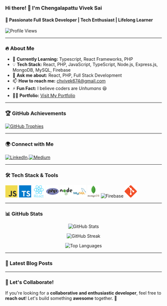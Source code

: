 ### Hi there! 👋 I'm **Chengalapattu Vivek Sai**
#### 🚀 Passionate Full Stack Developer | Tech Enthusiast | Lifelong Learner

![Profile Views](https://komarev.com/ghpvc/?username=vickycode674&label=Profile%20views&color=0e75b6&style=flat)

---
### 🔥 About Me
- 🌱 **Currently Learning:** Typescript, React Frameworks, PHP
- 💡 **Tech Stack:** React, PHP, JavaScript, TypeScript, Node.js, Express.js, MongoDB, MySQL, Firebase
- 💬 **Ask me about:** React, PHP, Full Stack Development
- 📫 **How to reach me:** chvivek674@gmail.com
- ⚡ **Fun Fact:** I believe coders are *Unhumans* 😆
- 👨‍💻 **Portfolio:** [Visit My Portfolio](https://vivek-webportfolio.netlify.app/)

---
### 🏆 GitHub Achievements
<p align="left">
    <a href="https://github.com/ryo-ma/github-profile-trophy">
        <img src="https://github-profile-trophy.vercel.app/?username=vickycode674&theme=algolia&margin-w=10&margin-h=10" alt="GitHub Trophies" />
    </a>
</p>

---
### 🌍 Connect with Me
<p align="left">
    <a href="https://linkedin.com/in/chengalapattu-vivek-sai" target="blank">
        <img align="center" src="https://raw.githubusercontent.com/rahuldkjain/github-profile-readme-generator/master/src/images/icons/Social/linked-in-alt.svg" alt="LinkedIn" height="30" width="40" />
    </a>
    <a href="https://medium.com/@chvivek" target="blank">
        <img align="center" src="https://raw.githubusercontent.com/rahuldkjain/github-profile-readme-generator/master/src/images/icons/Social/medium.svg" alt="Medium" height="30" width="40" />
    </a>
</p>

---
### 🛠️ Tech Stack & Tools
<p align="left">
    <img src="https://raw.githubusercontent.com/devicons/devicon/master/icons/javascript/javascript-original.svg" alt="JavaScript" width="40" height="40"/>
    <img src="https://raw.githubusercontent.com/devicons/devicon/master/icons/typescript/typescript-original.svg" alt="TypeScript" width="40" height="40"/>
    <img src="https://raw.githubusercontent.com/devicons/devicon/master/icons/react/react-original-wordmark.svg" alt="React" width="40" height="40"/>
    <img src="https://raw.githubusercontent.com/devicons/devicon/master/icons/php/php-original.svg" alt="PHP" width="40" height="40"/>
    <img src="https://raw.githubusercontent.com/devicons/devicon/master/icons/nodejs/nodejs-original-wordmark.svg" alt="Node.js" width="40" height="40"/>
    <img src="https://raw.githubusercontent.com/devicons/devicon/master/icons/mysql/mysql-original-wordmark.svg" alt="MySQL" width="40" height="40"/>
    <img src="https://raw.githubusercontent.com/devicons/devicon/master/icons/mongodb/mongodb-original-wordmark.svg" alt="MongoDB" width="40" height="40"/>
    <img src="https://www.vectorlogo.zone/logos/firebase/firebase-icon.svg" alt="Firebase" width="40" height="40"/>
    <img src="https://raw.githubusercontent.com/devicons/devicon/master/icons/git/git-original.svg" alt="Git" width="40" height="40"/>
</p>

---
### 📊 GitHub Stats
<p align="center">
    <img src="https://github-readme-stats.vercel.app/api?username=vickycode674&show_icons=true&theme=radical" alt="GitHub Stats"/>
</p>

<p align="center">
    <img src="https://github-readme-streak-stats.herokuapp.com/?user=vickycode674&theme=radical" alt="GitHub Streak" />
</p>

<p align="center">
    <img src="https://github-readme-stats.vercel.app/api/top-langs?username=vickycode674&show_icons=true&theme=radical&layout=compact" alt="Top Languages"/>
</p>

---
### 📢 Latest Blog Posts
<!-- BLOG-POST-LIST:START -->
<!-- BLOG-POST-LIST:END -->

---
### 🚀 Let's Collaborate!
If you're looking for a **collaborative and enthusiastic developer**, feel free to **reach out**! Let's build something **awesome** together. 🤝
